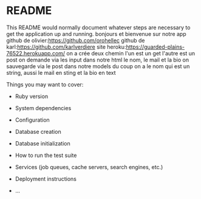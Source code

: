 # README

This README would normally document whatever steps are necessary to get the
application up and running.
bonjours et bienvenue sur  notre app github de olivier:https://github.com/orohellec
github de karl:https://github.com/karlverdiere
site heroku:https://guarded-plains-76522.herokuapp.com/
on a crée deux chemin l'un est un get l'autre est un post
on demande via les input dans notre html le nom, le mail et la bio on sauvegarde via le post 
dans notre models du coup on a le nom qui est un string, aussi le mail en sting et la bio en text

Things you may want to cover:

* Ruby version

* System dependencies

* Configuration

* Database creation

* Database initialization

* How to run the test suite

* Services (job queues, cache servers, search engines, etc.)

* Deployment instructions

* ...
